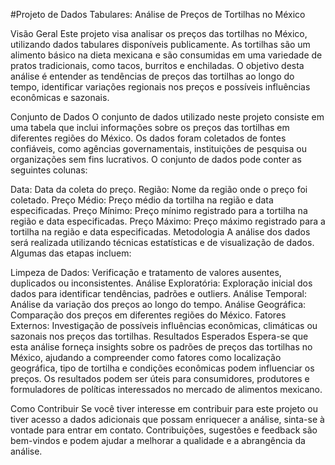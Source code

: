 #Projeto de Dados Tabulares: Análise de Preços de Tortilhas no México

Visão Geral
Este projeto visa analisar os preços das tortilhas no México, utilizando dados tabulares disponíveis publicamente. As tortilhas são um alimento básico na dieta mexicana e são consumidas em uma variedade de pratos tradicionais, como tacos, burritos e enchiladas. O objetivo desta análise é entender as tendências de preços das tortilhas ao longo do tempo, identificar variações regionais nos preços e possíveis influências econômicas e sazonais.

Conjunto de Dados
O conjunto de dados utilizado neste projeto consiste em uma tabela que inclui informações sobre os preços das tortilhas em diferentes regiões do México. Os dados foram coletados de fontes confiáveis, como agências governamentais, instituições de pesquisa ou organizações sem fins lucrativos. O conjunto de dados pode conter as seguintes colunas:

Data: Data da coleta do preço.
Região: Nome da região onde o preço foi coletado.
Preço Médio: Preço médio da tortilha na região e data especificadas.
Preço Mínimo: Preço mínimo registrado para a tortilha na região e data especificadas.
Preço Máximo: Preço máximo registrado para a tortilha na região e data especificadas.
Metodologia
A análise dos dados será realizada utilizando técnicas estatísticas e de visualização de dados. Algumas das etapas incluem:

Limpeza de Dados: Verificação e tratamento de valores ausentes, duplicados ou inconsistentes.
Análise Exploratória: Exploração inicial dos dados para identificar tendências, padrões e outliers.
Análise Temporal: Análise da variação dos preços ao longo do tempo.
Análise Geográfica: Comparação dos preços em diferentes regiões do México.
Fatores Externos: Investigação de possíveis influências econômicas, climáticas ou sazonais nos preços das tortilhas.
Resultados Esperados
Espera-se que esta análise forneça insights sobre os padrões de preços das tortilhas no México, ajudando a compreender como fatores como localização geográfica, tipo de tortilha e condições econômicas podem influenciar os preços. Os resultados podem ser úteis para consumidores, produtores e formuladores de políticas interessados no mercado de alimentos mexicano.

Como Contribuir
Se você tiver interesse em contribuir para este projeto ou tiver acesso a dados adicionais que possam enriquecer a análise, sinta-se à vontade para entrar em contato. Contribuições, sugestões e feedback são bem-vindos e podem ajudar a melhorar a qualidade e a abrangência da análise.
